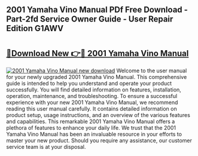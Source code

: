 ## 2001 Yamaha Vino Manual PDf Free Download - Part-2fd Service Owner Guide - User Repair Edition G1AWV

# <h2><a href="http://bc34635.oget.top/?id=2001+Yamaha+Vino+Manual">🔗Download New 👉🔴 2001 Yamaha Vino Manual</a></h2>

[![2001 Yamaha Vino Manual new download](https://i.imgur.com/5g1atiW.png)](http://bc34635.oget.top/?id=2001+Yamaha+Vino+Manual)
Welcome to the user manual for your newly upgraded 2001 Yamaha Vino Manual. This comprehensive guide is intended to help you understand and operate your product successfully. You will find detailed information on features, installation, operation, maintenance, and troubleshooting. To ensure a successful experience with your new 2001 Yamaha Vino Manual, we recommend reading this user manual carefully. It contains detailed information on product setup, usage instructions, and an overview of the various features and capabilities. This remarkable 2001 Yamaha Vino Manual offers a plethora of features to enhance your daily life. We trust that the 2001 Yamaha Vino Manual has been an invaluable resource in your efforts to master your new product. Should you require any assistance, our customer service team is at your disposal.
